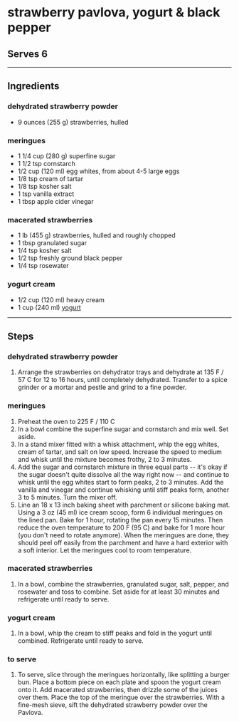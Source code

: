 # strawberry pavlova, yogurt & black pepper

## Serves 6

---

## Ingredients

### dehydrated strawberry powder
* 9 ounces (255 g) strawberries, hulled

### meringues
* 1 1/4 cup (280 g) superfine sugar
* 1 1/2 tsp cornstarch
* 1/2 cup (120 ml) egg whites, from about 4-5 large eggs
* 1/8 tsp cream of tartar
* 1/8 tsp kosher salt
* 1 tsp vanilla extract
* 1 tbsp apple cider vinegar

### macerated strawberries
* 1 lb (455 g) strawberries, hulled and roughly chopped
* 1 tbsp granulated sugar
* 1/4 tsp kosher salt
* 1/2 tsp freshly ground black pepper
* 1/4 tsp rosewater

### yogurt cream
* 1/2 cup (120 ml) heavy cream
* 1 cup (240 ml) [yogurt](https://github.com/EanNewton/on-vegetables/blob/main/Larder/Dairy/yogurt%20and%20labneh.md) 


---

## Steps

### dehydrated strawberry powder
1. Arrange the strawberries on dehydrator trays and dehydrate at 135 F / 57 C for 12 to 16 hours, until completely dehydrated. Transfer to a spice grinder or a mortar and pestle and grind to a fine powder.

### meringues
1. Preheat the oven to 225 F / 110 C
2. In a bowl combine the superfine sugar and cornstarch and mix well. Set aside.
3. In a stand mixer fitted with a whisk attachment, whip the egg whites, cream of tartar, and salt on low speed. Increase the speed to medium and whisk until the mixture becomes frothy, 2 to 3 minutes.
4. Add the sugar and cornstarch mixture in three equal parts -- it's okay if the sugar doesn't quite dissolve all the way right now -- and continue to whisk until the egg whites start to form peaks, 2 to 3 minutes. Add the vanilla and vinegar and continue whisking until stiff peaks form, another 3 to 5 minutes. Turn the mixer off.
5. Line an 18 x 13 inch baking sheet with parchment or silicone baking mat. Using a 3 oz (45 ml) ice cream scoop, form 6 individual meringues on the lined pan. Bake for 1 hour, rotating the pan every 15 minutes. Then reduce the oven temperature to 200 F (95 C) and bake for 1 more hour (you don't need to rotate anymore). When the meringues are done, they should peel off easily from the parchment and have a hard exterior with a soft interior. Let the meringues cool to room temperature.

### macerated strawberries
1. In a bowl, combine the strawberries, granulated sugar, salt, pepper, and rosewater and toss to combine. Set aside for at least 30 minutes and refrigerate until ready to serve.

### yogurt cream
1. In a bowl, whip the cream to stiff peaks and fold in the yogurt until combined. Refrigerate until ready to serve.

### to serve
1. To serve, slice through the meringues horizontally, like splitting a burger bun. Place a bottom piece on each plate and spoon the yogurt cream onto it. Add macerated strawberries, then drizzle some of the juices over them. Place the top of the meringue over the strawberries. With a fine-mesh sieve, sift the dehydrated strawberry powder over the Pavlova.